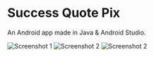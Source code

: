 # Success Quote Pix

An Android app made in Java & Android Studio.

![Screenshot 1](https://hush2.bitbucket.io/images/screenshots/successquotepix_ss1.png)
![Screenshot 2](https://hush2.bitbucket.io/images/screenshots/successquotepix_ss2.png)
![Screenshot 2](https://hush2.bitbucket.io/images/screenshots/successquotepix_ss3.png)

